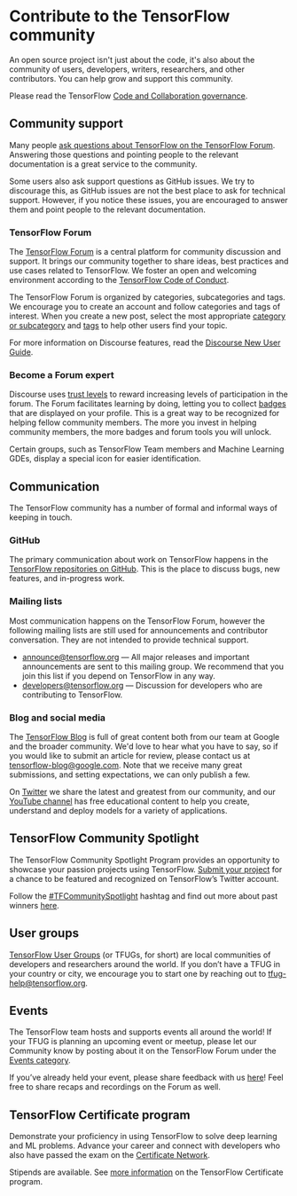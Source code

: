 # Contribute to the TensorFlow community

An open source project isn't just about the code, it's also about the community of users, developers, writers, researchers, and other contributors. You can help grow and support this community.

Please read the TensorFlow [Code and Collaboration governance](https://github.com/tensorflow/community/blob/master/governance/code-and-collaboration.md).

## Community support

Many people [ask questions about TensorFlow on the TensorFlow Forum](https://discuss.tensorflow.org/). Answering those questions and pointing people to the relevant documentation is a great service to the community.

Some users also ask support questions as GitHub issues. We try to discourage this, as GitHub issues are not the best place to ask for technical support. However, if you notice these issues, you are encouraged to answer them and point people to the relevant documentation.

### TensorFlow Forum

The [TensorFlow Forum](https://discuss.tensorflow.org/) is a central platform for community discussion and support. It brings our community together to share ideas, best practices and use cases related to TensorFlow. We foster an open and welcoming environment according to the [TensorFlow Code of Conduct](https://discuss.tensorflow.org/faq).

The TensorFlow Forum is organized by categories, subcategories and tags. We encourage you to create an account and follow categories and tags of interest. When you create a new post, select the most appropriate [category or subcategory](https://discuss.tensorflow.org/categories) and [tags](https://discuss.tensorflow.org/tags) to help other users find your topic.

For more information on Discourse features, read the [Discourse New User Guide](https://meta.discourse.org/t/discourse-new-user-guide/96331).

### Become a Forum expert

Discourse uses [trust levels](https://blog.discourse.org/2018/06/understanding-discourse-trust-levels/) to reward increasing levels of participation in the forum. The Forum facilitates learning by doing, letting you to collect [badges](https://discuss.tensorflow.org/badges) that are displayed on your profile. This is a great way to be recognized for helping fellow community members. The more you invest in helping community members, the more badges and forum tools you will unlock.

Certain groups, such as TensorFlow Team members and Machine Learning GDEs, display a special icon for easier identification.

## Communication

The TensorFlow community has a number of formal and informal ways of keeping in touch.

### GitHub

The primary communication about work on TensorFlow happens in the [TensorFlow repositories on GitHub](https://github.com/tensorflow). This is the place to discuss bugs, new features, and in-progress work.

### Mailing lists

Most communication happens on the TensorFlow Forum, however the following mailing lists are still used for announcements and contributor conversation. They are not intended to provide technical support.

*   [announce@tensorflow.org](mailto:announce@tensorflow.org) — All major releases and important announcements are sent to this mailing group. We recommend that you join this list if you depend on TensorFlow in any way.
*   [developers@tensorflow.org](mailto:developers@tensorflow.org) — Discussion for developers who are contributing to TensorFlow.

### Blog and social media

The [TensorFlow Blog](http://blog.tensorflow.org/) is full of great content both from our team at Google and the broader community. We'd love to hear what you have to say, so if you would like to submit an article for review, please contact us at tensorflow-blog@google.com. Note that we receive many great submissions, and setting expectations, we can only publish a few.

On [Twitter](https://twitter.com/tensorflow) we share the latest and greatest from our community, and our [YouTube channel](https://www.youtube.com/tensorflow) has free educational content to help you create, understand and deploy models for a variety of applications.

## TensorFlow Community Spotlight

The TensorFlow Community Spotlight Program provides an opportunity to showcase your passion projects using TensorFlow. [Submit your project](https://services.google.com/fb/forms/tensorflowprojectrecognitionform/) for a chance to be featured and recognized on TensorFlow’s Twitter account.

Follow the [#TFCommunitySpotlight](https://twitter.com/hashtag/TFCommunitySpotlight?src=hashtag_click) hashtag and find out more about past winners [here](https://blog.tensorflow.org/2020/11/tensorflow-community-spotlight-program-update.html).

## User groups

[TensorFlow User Groups](https://www.tensorflow.org/community/groups) (or TFUGs, for short) are local communities of developers and researchers around the world. If you don’t have a TFUG in your country or city, we encourage you to start one by reaching out to [tfug-help@tensorflow.org](mailto:tfug-help@tensorflow.org).

## Events

The TensorFlow team hosts and supports events all around the world! If your TFUG is planning an upcoming event or meetup, please let our Community know by posting about it on the TensorFlow Forum under the [Events category](https://discuss.tensorflow.org/c/events/27).

If you’ve already held your event, please share feedback with us [here](https://docs.google.com/forms/d/e/1FAIpQLSdvb8c2ZFXxS05aX6dpUVZlfYA0WsFFq-sUAzjiohVKAQ1RLw/viewform)! Feel free to share recaps and recordings on the Forum as well.

## TensorFlow Certificate program

Demonstrate your proficiency in using TensorFlow to solve deep learning and ML problems. Advance your career and connect with developers who also have passed the exam on the [Certificate Network](https://www.tensorflow.org/certificate-network).

Stipends are available. See [more information](https://www.tensorflow.org/certificate) on the TensorFlow Certificate program.
